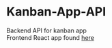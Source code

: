 # Kanban-App-API
Backend API for kanban app <br>
Frontend React app found [here](https://github.com/rmarian4/Kanban-App)
